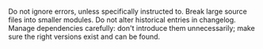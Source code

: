 Do not ignore errors, unless specifically instructed to.
Break large source files into smaller modules.
Do not alter historical entries in changelog.
Manage dependencies carefully: don't introduce them unnecessarily; make sure the right versions exist and can be found.
